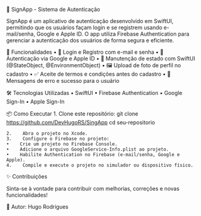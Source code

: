 📱 SignApp - Sistema de Autenticação

SignApp é um aplicativo de autenticação desenvolvido em SwiftUI, permitindo que os usuários façam login e se registrem usando e-mail/senha, Google e Apple ID. O app utiliza Firebase Authentication para gerenciar a autenticação dos usuários de forma segura e eficiente.

🚀 Funcionalidades
    •    📩 Login e Registro com e-mail e senha
    •    🔐 Autenticação via Google e Apple ID
    •    🔄 Manutenção de estado com SwiftUI (@StateObject, @EnvironmentObject)
    •    🖼️ Upload de foto de perfil no cadastro
    •    ✅ Aceite de termos e condições antes do cadastro
    •    🔔 Mensagens de erro e sucesso para o usuário

🛠️ Tecnologias Utilizadas
    •    SwiftUI
    •    Firebase Authentication
    •    Google Sign-In
    •    Apple Sign-In

📦 Como Executar
    1.    Clone este repositório:
    git clone https://github.com/DevHugoRS/SingApp
    cd seu-repositorio
    
    2.    Abra o projeto no Xcode.
    3.    Configure o Firebase no projeto:
    •    Crie um projeto no Firebase Console.
    •    Adicione o arquivo GoogleService-Info.plist ao projeto.
    •    Habilite Authentication no Firebase (e-mail/senha, Google e Apple).
    4.    Compile e execute o projeto no simulador ou dispositivo físico.

 ✨ Contribuições

Sinta-se à vontade para contribuir com melhorias, correções e novas funcionalidades!

📩 Autor: Hugo Rodrigues

